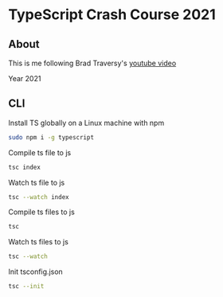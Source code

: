 # TypeScript Crash Course 2021

## About

This is me following Brad Traversy's [youtube video](https://youtu.be/BCg4U1FzODs)

Year 2021

## CLI

Install TS globally on a Linux machine with npm

```zsh
sudo npm i -g typescript
```

Compile ts file to js

```zsh
tsc index 
```

Watch ts file to js

```zsh
tsc --watch index 
```

Compile ts files to js

```zsh
tsc
```

Watch ts files to js

```zsh
tsc --watch 
```

Init tsconfig.json

```zsh
tsc --init
```
